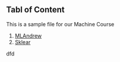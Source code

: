 ## Tabl of Content
This is a sample file for our Machine Course

1. [MLAndrew](https://github.com/hussain0048/Machine-Learning/tree/master/ML(Andrew))
2. [Sklear](hnttps://github.com/hussain0048/Machine-Learning/tree/master/Sklearn)


dfd
